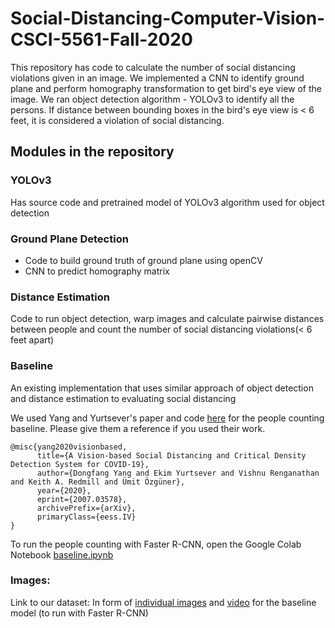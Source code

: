 # Social-Distancing-Computer-Vision-CSCI-5561-Fall-2020
This repository has code to calculate the number of social distancing violations given in an image. We implemented a CNN to identify ground plane and perform homography transformation to get bird's eye view of the image. We ran object detection algorithm - YOLOv3 to identify all the persons. If distance between bounding boxes in the bird's eye view is < 6 feet, it is considered a violation of social distancing. 

## Modules in the repository
### YOLOv3
Has source code and pretrained model of YOLOv3 algorithm used for object detection

### Ground Plane Detection
* Code to build ground truth of ground plane using openCV 
* CNN to predict homography matrix

### Distance Estimation
Code to run object detection, warp images and calculate pairwise distances between people and count the number of social distancing violations(< 6 feet apart)

### Baseline
An existing implementation that uses similar approach of object detection and distance estimation to evaluating social distancing 

We used Yang and Yurtsever's paper and code [here](https://github.com/dongfang-steven-yang/social-distancing-monitoring) for the people counting baseline. Please give them a reference if you used their work.
```
@misc{yang2020visionbased,
      title={A Vision-based Social Distancing and Critical Density Detection System for COVID-19}, 
      author={Dongfang Yang and Ekim Yurtsever and Vishnu Renganathan and Keith A. Redmill and Ümit Özgüner},
      year={2020},
      eprint={2007.03578},
      archivePrefix={arXiv},
      primaryClass={eess.IV}
}
```
To run the people counting with Faster R-CNN, open the Google Colab Notebook [baseline.ipynb](https://github.com/nguy4130/Social-Distancing-CV/blob/main/baseline.ipynb)

### Images:
Link to our dataset: In form of [individual images](https://drive.google.com/file/d/1XLzIjKbUafkdz5T_jM_RwI44TkizzaaG/view?usp=sharing) and [video](https://drive.google.com/file/d/1XYTxtSbneh4NQOrSUtVovzC1_HzcdvM0/view?usp=sharing) for the baseline model (to run with Faster R-CNN)

